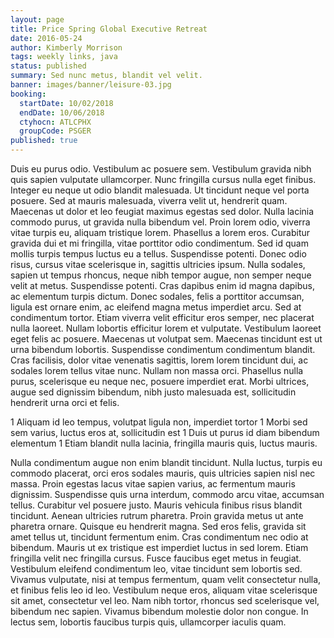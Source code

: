 ```yaml
---
layout: page
title: Price Spring Global Executive Retreat
date: 2016-05-24
author: Kimberly Morrison
tags: weekly links, java
status: published
summary: Sed nunc metus, blandit vel velit.
banner: images/banner/leisure-03.jpg
booking:
  startDate: 10/02/2018
  endDate: 10/06/2018
  ctyhocn: ATLCPHX
  groupCode: PSGER
published: true
---
```

Duis eu purus odio. Vestibulum ac posuere sem. Vestibulum gravida nibh quis sapien vulputate ullamcorper. Nunc fringilla cursus nulla eget finibus. Integer eu neque ut odio blandit malesuada. Ut tincidunt neque vel porta posuere. Sed at mauris malesuada, viverra velit ut, hendrerit quam. Maecenas ut dolor et leo feugiat maximus egestas sed dolor. Nulla lacinia commodo purus, ut gravida nulla bibendum vel. Proin lorem odio, viverra vitae turpis eu, aliquam tristique lorem. Phasellus a lorem eros. Curabitur gravida dui et mi fringilla, vitae porttitor odio condimentum. Sed id quam mollis turpis tempus luctus eu a tellus. Suspendisse potenti. Donec odio risus, cursus vitae scelerisque in, sagittis ultricies ipsum. Nulla sodales, sapien ut tempus rhoncus, neque nibh tempor augue, non semper neque velit at metus.
Suspendisse potenti. Cras dapibus enim id magna dapibus, ac elementum turpis dictum. Donec sodales, felis a porttitor accumsan, ligula est ornare enim, ac eleifend magna metus imperdiet arcu. Sed at condimentum tortor. Etiam viverra velit efficitur eros semper, nec placerat nulla laoreet. Nullam lobortis efficitur lorem et vulputate. Vestibulum laoreet eget felis ac posuere. Maecenas ut volutpat sem. Maecenas tincidunt est ut urna bibendum lobortis. Suspendisse condimentum condimentum blandit. Cras facilisis, dolor vitae venenatis sagittis, lorem lorem tincidunt dui, ac sodales lorem tellus vitae nunc. Nullam non massa orci. Phasellus nulla purus, scelerisque eu neque nec, posuere imperdiet erat. Morbi ultrices, augue sed dignissim bibendum, nibh justo malesuada est, sollicitudin hendrerit urna orci et felis.

1 Aliquam id leo tempus, volutpat ligula non, imperdiet tortor
1 Morbi sed sem varius, luctus eros at, sollicitudin est
1 Duis ut purus id diam bibendum elementum
1 Etiam blandit nulla lacinia, fringilla mauris quis, luctus mauris.

Nulla condimentum augue non enim blandit tincidunt. Nulla luctus, turpis eu commodo placerat, orci eros sodales mauris, quis ultricies sapien nisl nec massa. Proin egestas lacus vitae sapien varius, ac fermentum mauris dignissim. Suspendisse quis urna interdum, commodo arcu vitae, accumsan tellus. Curabitur vel posuere justo. Mauris vehicula finibus risus blandit tincidunt. Aenean ultricies rutrum pharetra. Proin gravida metus ut ante pharetra ornare.
Quisque eu hendrerit magna. Sed eros felis, gravida sit amet tellus ut, tincidunt fermentum enim. Cras condimentum nec odio at bibendum. Mauris ut ex tristique est imperdiet luctus in sed lorem. Etiam fringilla velit nec fringilla cursus. Fusce faucibus eget metus in feugiat. Vestibulum eleifend condimentum leo, vitae tincidunt sem lobortis sed. Vivamus vulputate, nisi at tempus fermentum, quam velit consectetur nulla, et finibus felis leo id leo. Vestibulum neque eros, aliquam vitae scelerisque sit amet, consectetur vel leo. Nam nibh tortor, rhoncus sed scelerisque vel, bibendum nec sapien. Vivamus bibendum molestie dolor non congue. In lectus sem, lobortis faucibus turpis quis, ullamcorper iaculis quam.
